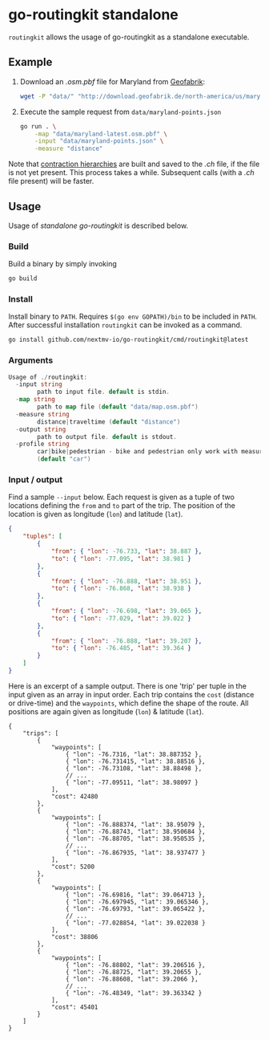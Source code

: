 # go-routingkit standalone

`routingkit` allows the usage of go-routingkit as a standalone executable.

## Example

1. Download an _.osm.pbf_ file for Maryland from [Geofabrik](http://download.geofabrik.de/):

    ```bash
    wget -P "data/" "http://download.geofabrik.de/north-america/us/maryland-latest.osm.pbf"
    ```

1. Execute the sample request from `data/maryland-points.json`

    ```bash
    go run . \
        -map "data/maryland-latest.osm.pbf" \
        -input "data/maryland-points.json" \
        -measure "distance"
    ```

Note that [contraction hierarchies][ch] are built and saved to the _.ch_ file,
if the file is not yet present. This process takes a while. Subsequent calls
(with a _.ch_ file present) will be faster.

## Usage

Usage of _standalone go-routingkit_ is described below.

### Build

Build a binary by simply invoking

```bash
go build
```

### Install

Install binary to `PATH`. Requires `$(go env GOPATH)/bin` to be included in
`PATH`. After successful installation `routingkit` can be invoked as a command.

```bash
go install github.com/nextmv-io/go-routingkit/cmd/routingkit@latest
```

### Arguments

```go
Usage of ./routingkit:
  -input string
        path to input file. default is stdin.
  -map string
        path to map file (default "data/map.osm.pbf")
  -measure string
        distance|traveltime (default "distance")
  -output string
        path to output file. default is stdout.
  -profile string
        car|bike|pedestrian - bike and pedestrian only work with measure=distance
        (default "car")
```

### Input / output

Find a sample `--input` below. Each request is given as a tuple of two locations
defining the `from` and `to` part of the trip. The position of the location is
given as longitude (`lon`) and latitude (`lat`).

```json
{
    "tuples": [
        {
            "from": { "lon": -76.733, "lat": 38.887 },
            "to": { "lon": -77.095, "lat": 38.981 }
        },
        {
            "from": { "lon": -76.888, "lat": 38.951 },
            "to": { "lon": -76.868, "lat": 38.938 }
        },
        {
            "from": { "lon": -76.698, "lat": 39.065 },
            "to": { "lon": -77.029, "lat": 39.022 }
        },
        {
            "from": { "lon": -76.888, "lat": 39.207 },
            "to": { "lon": -76.485, "lat": 39.364 }
        }
    ]
}
```

Here is an excerpt of a sample output. There is one 'trip' per tuple in the
input given as an array in input order. Each trip contains the `cost` (distance
or drive-time) and the `waypoints`, which define the shape of the route. All
positions are again given as longitude (`lon`) & latitude (`lat`).

```jsonc
{
    "trips": [
        {
            "waypoints": [
                { "lon": -76.7316, "lat": 38.887352 },
                { "lon": -76.731415, "lat": 38.88516 },
                { "lon": -76.73108, "lat": 38.88498 },
                // ...
                { "lon": -77.09511, "lat": 38.98097 }
            ],
            "cost": 42480
        },
        {
            "waypoints": [
                { "lon": -76.888374, "lat": 38.95079 },
                { "lon": -76.88743, "lat": 38.950684 },
                { "lon": -76.88705, "lat": 38.950535 },
                // ...
                { "lon": -76.867935, "lat": 38.937477 }
            ],
            "cost": 5200
        },
        {
            "waypoints": [
                { "lon": -76.69816, "lat": 39.064713 },
                { "lon": -76.697945, "lat": 39.065346 },
                { "lon": -76.69793, "lat": 39.065422 },
                // ...
                { "lon": -77.028854, "lat": 39.022038 }
            ],
            "cost": 38806
        },
        {
            "waypoints": [
                { "lon": -76.88802, "lat": 39.206516 },
                { "lon": -76.88725, "lat": 39.20655 },
                { "lon": -76.88608, "lat": 39.2066 },
                // ...
                { "lon": -76.48349, "lat": 39.363342 }
            ],
            "cost": 45401
        }
    ]
}
```

[ch]: https://en.wikipedia.org/wiki/Contraction_hierarchies
